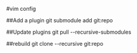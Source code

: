 #vim config

##Add a plugin
    git submodule add git:repo

##Update plugins
    git pull --recursive-submodules

##rebuild
    git clone --recursive git:repo

